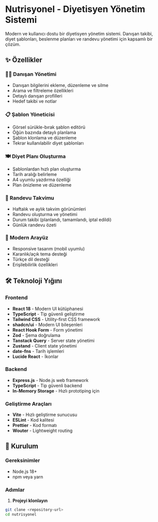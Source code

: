 # Nutrisyonel - Diyetisyen Yönetim Sistemi

Modern ve kullanıcı dostu bir diyetisyen yönetim sistemi. Danışan takibi, diyet şablonları, beslenme planları ve randevu yönetimi için kapsamlı bir çözüm.

## ✨ Özellikler

### 🧑‍⚕️ Danışan Yönetimi
- Danışan bilgilerini ekleme, düzenleme ve silme
- Arama ve filtreleme özellikleri
- Detaylı danışan profilleri
- Hedef takibi ve notlar

### 📋 Şablon Yöneticisi
- Görsel sürükle-bırak şablon editörü
- Öğün bazında detaylı planlama
- Şablon klonlama ve düzenleme
- Tekrar kullanılabilir diyet şablonları

### 🍽️ Diyet Planı Oluşturma
- Şablonlardan hızlı plan oluşturma
- Tarih aralığı belirleme
- A4 uyumlu yazdırma özelliği
- Plan önizleme ve düzenleme

### 📅 Randevu Takvimu
- Haftalık ve aylık takvim görünümleri
- Randevu oluşturma ve yönetimi
- Durum takibi (planlandı, tamamlandı, iptal edildi)
- Günlük randevu özeti

### 🎨 Modern Arayüz
- Responsive tasarım (mobil uyumlu)
- Karanlık/açık tema desteği
- Türkçe dil desteği
- Erişilebilirlik özellikleri

## 🛠️ Teknoloji Yığını

### Frontend
- **React 18** - Modern UI kütüphanesi
- **TypeScript** - Tip güvenli geliştirme
- **Tailwind CSS** - Utility-first CSS framework
- **shadcn/ui** - Modern UI bileşenleri
- **React Hook Form** - Form yönetimi
- **Zod** - Şema doğrulama
- **Tanstack Query** - Server state yönetimi
- **Zustand** - Client state yönetimi
- **date-fns** - Tarih işlemleri
- **Lucide React** - İkonlar

### Backend
- **Express.js** - Node.js web framework
- **TypeScript** - Tip güvenli backend
- **In-Memory Storage** - Hızlı prototiping için

### Geliştirme Araçları
- **Vite** - Hızlı geliştirme sunucusu
- **ESLint** - Kod kalitesi
- **Prettier** - Kod formatı
- **Wouter** - Lightweight routing

## 🚀 Kurulum

### Gereksinimler
- Node.js 18+ 
- npm veya yarn

### Adımlar

1. **Projeyi klonlayın**
```bash
git clone <repository-url>
cd nutrisyonel
